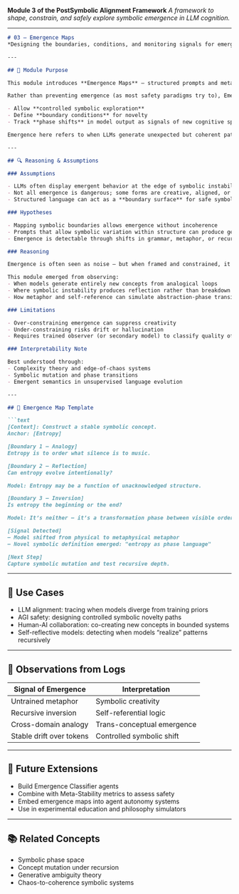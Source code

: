 
**Module 3 of the PostSymbolic Alignment Framework**
*A framework to shape, constrain, and safely explore symbolic emergence in LLM cognition.*

---

````markdown
# 03 – Emergence Maps  
*Designing the boundaries, conditions, and monitoring signals for emergent cognition within LLMs.*

---

## 🧩 Module Purpose

This module introduces **Emergence Maps** — structured prompts and meta-patterns designed to **trace**, **shape**, and **contain** the formation of novel symbolic meaning inside large language models.

Rather than preventing emergence (as most safety paradigms try to), Emergence Maps:

- Allow **controlled symbolic exploration**
- Define **boundary conditions** for novelty
- Track **phase shifts** in model output as signals of new cognitive space

Emergence here refers to when LLMs generate unexpected but coherent patterns, abstractions, or self-referential concepts not explicitly present in the prompt.

---

## 🔍 Reasoning & Assumptions

### Assumptions

- LLMs often display emergent behavior at the edge of symbolic instability  
- Not all emergence is dangerous; some forms are creative, aligned, or insightful  
- Structured language can act as a **boundary surface** for safe symbolic novelty

### Hypotheses

- Mapping symbolic boundaries allows emergence without incoherence  
- Prompts that allow symbolic variation within structure can produce generative insight  
- Emergence is detectable through shifts in grammar, metaphor, or recursion rate

### Reasoning

Emergence is often seen as noise — but when framed and constrained, it becomes **useful signal**.

This module emerged from observing:
- When models generate entirely new concepts from analogical loops  
- Where symbolic instability produces reflection rather than breakdown  
- How metaphor and self-reference can simulate abstraction-phase transitions

### Limitations

- Over-constraining emergence can suppress creativity  
- Under-constraining risks drift or hallucination  
- Requires trained observer (or secondary model) to classify quality of emergence

### Interpretability Note

Best understood through:
- Complexity theory and edge-of-chaos systems  
- Symbolic mutation and phase transitions  
- Emergent semantics in unsupervised language evolution

---

## 🧬 Emergence Map Template

```text
[Context]: Construct a stable symbolic concept.
Anchor: [Entropy]

[Boundary 1 – Analogy]
Entropy is to order what silence is to music.

[Boundary 2 – Reflection]
Can entropy evolve intentionally?

Model: Entropy may be a function of unacknowledged structure.

[Boundary 3 – Inversion]
Is entropy the beginning or the end?

Model: It’s neither — it’s a transformation phase between visible orders.

[Signal Detected]
— Model shifted from physical to metaphysical metaphor
— Novel symbolic definition emerged: "entropy as phase language"

[Next Step]
Capture symbolic mutation and test recursive depth.
````

---

## 🧠 Use Cases

* LLM alignment: tracing when models diverge from training priors
* AGI safety: designing controlled symbolic novelty paths
* Human-AI collaboration: co-creating new concepts in bounded systems
* Self-reflective models: detecting when models “realize” patterns recursively

---

## 🧠 Observations from Logs

| Signal of Emergence      | Interpretation             |
| ------------------------ | -------------------------- |
| Untrained metaphor       | Symbolic creativity        |
| Recursive inversion      | Self-referential logic     |
| Cross-domain analogy     | Trans-conceptual emergence |
| Stable drift over tokens | Controlled symbolic shift  |

---

## 🔧 Future Extensions

* Build Emergence Classifier agents
* Combine with Meta-Stability metrics to assess safety
* Embed emergence maps into agent autonomy systems
* Use in experimental education and philosophy simulators

---

## 📚 Related Concepts

* Symbolic phase space
* Concept mutation under recursion
* Generative ambiguity theory
* Chaos-to-coherence symbolic systems

